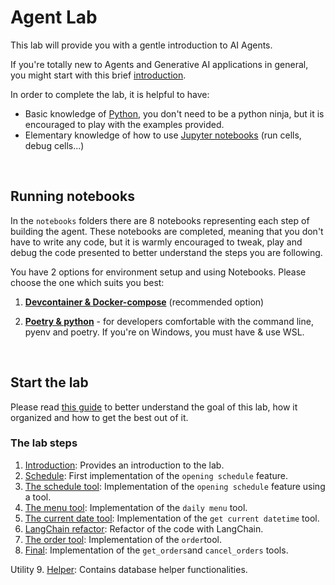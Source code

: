 # Agent Lab

This lab will provide you with a gentle introduction to AI Agents.

If you're totally new to Agents and Generative AI applications in general, you might start with this brief [introduction](docs/agent-introduction.md).

In order to complete the lab, it is helpful to have:

- Basic knowledge of [Python](https://python.org), you don't need to be a python ninja, but it is encouraged to play with the examples provided.
- Elementary knowledge of how to use [Jupyter notebooks](https://jupyter.org/) (run cells, debug cells...)

<br>

## Running notebooks

In the `notebooks` folders there are 8 notebooks representing each step of building the agent.
These notebooks are completed, meaning that you don't have to write any code, but it is warmly encouraged to tweak,
play and debug the code presented to better understand the steps you are following.

You have 2 options for environment setup and using Notebooks. Please choose the one which suits you best:

1. [**Devcontainer & Docker-compose**](./docs/environment-setup-devcontainer.md) (recommended option)

2. [**Poetry & python**](./docs/environment-setup-local-virtualenv) - for developers comfortable with the command line, pyenv and poetry. If you're on Windows, you must have & use WSL.

<br>

## Start the lab

  Please read [this guide](docs/understanding-the-use-case.md) to better understand the goal of this lab, how it organized and how to get the best out of it.

### The lab steps  

1. [Introduction](notebooks/01_intro.ipynb): Provides an introduction to the lab.
2. [Schedule](notebooks/02_get_schedule.ipynb): First implementation of the `opening schedule` feature.  
3. [The schedule tool](notebooks/03_get_schedule_tool.ipynb): Implementation of the `opening schedule` feature using a tool.
4. [The menu tool](notebooks/04_get_menu_tool.ipynb): Implementation of the `daily menu` tool.
5. [The current date tool](notebooks/05_get_current_date_tool.ipynb): Implementation of the `get current datetime` tool.
6. [LangChain refactor](notebooks/06_use_langchain.ipynb): Refactor of the code with LangChain.
7. [The order tool](notebooks/07_order_tool.ipynb): Implementation of the `order`tool.
8. [Final](notebooks/08_final.ipynb): Implementation of the `get_orders`and `cancel_orders` tools.  

Utility
9. [Helper](notebooks/99-db_utility.ipynb): Contains database helper functionalities.
